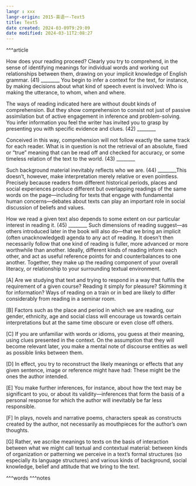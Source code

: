 ```yaml
---
langr : xxx
langr-origin: 2015-英语一-Text5
title: Text5
date created: 2024-03-09T9:29:09
date modified: 2024-03-11T2:08:27
---
```


^^^article

How does your reading proceed? Clearly you try to comprehend, in the sense of identifying meanings for individual words and working out relationships between them, drawing on your implicit knowledge of English grammar. (41) ________ You begin to infer a context for the text, for instance, by making decisions about what kind of speech event is involved: Who is making the utterance, to whom, when and where.

The ways of reading indicated here are without doubt kinds of comprehension. But they show comprehension to consist not just of passive assimilation but of active engagement in inference and problem-solving. You infer information you feel the writer has invited you to grasp by presenting you with specific evidence and clues. (42) ________

Conceived in this way, comprehension will not follow exactly the same track for each reader. What is in question is not the retrieval of an absolute, fixed or “true” meaning that can be read off and checked for accuracy, or some timeless relation of the text to the world. (43) ________

Such background material inevitably reflects who we are. (44) ________This doesn’t, however, make interpretation merely relative or even pointless. Precisely because readers from different historical periods, places and social experiences produce different but overlapping readings of the same words on the page—including for texts that engage with fundamental human concerns—debates about texts can play an important role in social discussion of beliefs and values.

How we read a given text also depends to some extent on our particular interest in reading it. (45) ________ Such dimensions of reading suggest—as others introduced later in the book will also do—that we bring an implicit (often unacknowledged) agenda to any act of reading. It doesn’t then necessarily follow that one kind of reading is fuller, more advanced or more worthwhile than another. Ideally, different kinds of reading inform each other, and act as useful reference points for and counterbalances to one another. Together, they make up the reading component of your overall literacy, or relationship to your surrounding textual environment.

[A] Are we studying that text and trying to respond in a way that fulfils the requirement of a given course? Reading it simply for pleasure? Skimming it for information? Ways of reading on a train or in bed are likely to differ considerably from reading in a seminar room.

[B] Factors such as the place and period in which we are reading, our gender, ethnicity, age and social class will encourage us towards certain interpretations but at the same time obscure or even close off others.

[C] If you are unfamiliar with words or idioms, you guess at their meaning, using clues presented in the context. On the assumption that they will become relevant later, you make a mental note of discourse entities as well as possible links between them.

[D] In effect, you try to reconstruct the likely meanings or effects that any given sentence, image or reference might have had: These might be the ones the author intended.

[E] You make further inferences, for instance, about how the text may be significant to you, or about its validity—inferences that form the basis of a personal response for which the author will inevitably be far less responsible.

[F] In plays, novels and narrative poems, characters speak as constructs created by the author, not necessarily as mouthpieces for the author’s own thoughts.

[G] Rather, we ascribe meanings to texts on the basis of interaction between what we might call textual and contextual material: between kinds of organization or patterning we perceive in a text’s formal structures (so especially its language structures) and various kinds of background, social knowledge, belief and attitude that we bring to the text.




^^^words
^^^notes
